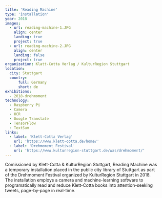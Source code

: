```yaml
---
title: 'Reading Machine'
type: 'installation'
year: 2018
images:
  - url: reading-machine-1.JPG
    align: center
    landing: true
    project: true
  - url: reading-machine-2.JPG
    align: center
    landing: false
    project: true
organization: Klatt-Cotta Verlag / KulturRegion Stuttgart
location:
  city: Stuttgart
  country:
      full: Germany
      short: de
exhibitions:
  - 2018-drehmoment
technology:
  - Raspberry Pi
  - Camera
  - OCR
  - Google Translate
  - TensorFlow
  - TextSum
links:
  - label: 'Klett-Cotta Verlag'
    url: 'https://www.klett-cotta.de/home/'
  - label: 'Drehmoment Festival'
    url: 'https://www.kulturregion-stuttgart.de/was/drehmoment/'
---
```


Comissioned by Klett-Cotta & KulturRegion Stuttgart, Reading Machine was a temporary installation placed in the public city library of Stuttgart as part of the Drehmoment Festival organized by KulturRegion Stuttgart in 2018. The installation employs a camera and machine-learning software to programatically read and reduce Klett-Cotta books into attention-seeking tweets, page-by-page in real-time.
